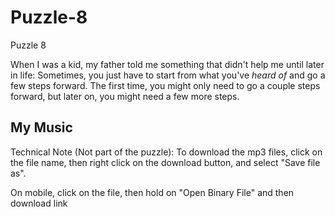 # Puzzle-8
Puzzle 8

When I was a kid, my father told me something that didn't help me until later in life: Sometimes, you just have to start from what you've _heard of_ and go a few steps forward. The first time, you might only need to go a couple steps forward, but later on, you might need a few more steps. 

## My Music

Technical Note (Not part of the puzzle): To download the mp3 files, click on the file name, then right click on the download button, and select "Save file as".

On mobile, click on the file, then hold on "Open Binary File" and then download link
